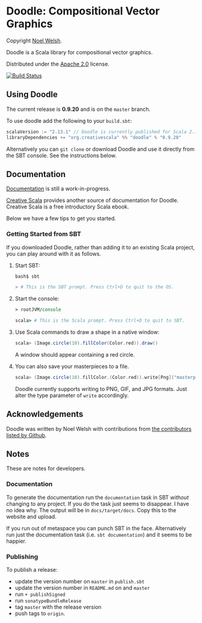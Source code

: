 # Doodle: Compositional Vector Graphics

Copyright [Noel Welsh](http://noelwelsh.com).

Doodle is a Scala library for compositional vector graphics.

Distributed under the [Apache 2.0](http://www.apache.org/licenses/LICENSE-2.0.txt) license.

[![Build Status](https://travis-ci.org/creativescala/doodle.svg?branch=develop)](https://travis-ci.org/creativescala/doodle)


## Using Doodle

The current release is **0.9.20** and is on the `master` branch.

To use doodle add the following to your `build.sbt`:

~~~ scala
scalaVersion := "2.13.1" // Doodle is currently published for Scala 2.12 and 2.13
libraryDependencies += "org.creativescala" %% "doodle" % "0.9.20"
~~~

Alternatively you can `git clone` or download Doodle and use it directly from the SBT console. See the instructions below.


## Documentation

[Documentation](https://www.creativescala.org/doodle/) is still a work-in-progress.

[Creative Scala][creativescala] provides another source of documentation for Doodle. Creative Scala is a free introductory Scala ebook. 

[creativescala]: http://creativescala.org/

Below we have a few tips to get you started.

### Getting Started from SBT

If you downloaded Doodle, rather than adding it to an existing Scala project, you can play around with it as follows.

1.  Start SBT:

    ~~~ bash
    bash$ sbt

    > # This is the SBT prompt. Press Ctrl+D to quit to the OS.
    ~~~

2.  Start the console:

    ~~~ coffee
    > rootJVM/console

    scala> # This is the Scala prompt. Press Ctrl+D to quit to SBT.
    ~~~

3.  Use Scala commands to draw a shape in a native window:

    ~~~ scala
    scala> (Image.circle(10).fillColor(Color.red)).draw()
    ~~~

    A window should appear containing a red circle.
    
4.  You can also save your masterpieces to a file.

    ~~~ scala
    scala> (Image.circle(10).fillColor.(Color.red)).write[Png]("masterpiece.png")
    ~~~
    
    Doodle currently supports writing to PNG, GIF, and JPG formats. Just alter the type parameter of `write` accordingly.


## Acknowledgements

Doodle was written by Noel Welsh with contributions from [the contributors listed by Github][github-contributors].

[github-contributors]: https://github.com/creativescala/doodle/graphs/contributors


## Notes

These are notes for developers.

### Documentation

To generate the documentation run the `documentation` task in SBT *without* changing to any project. If you do the task just seems to disappear. I have no idea why. The output will be in `docs/target/docs`. Copy this to the website and upload.

If you run out of metaspace you can punch SBT in the face. Alternatively run just the documentation task (i.e. `sbt documentation`) and it seems to be happier.

### Publishing

To publish a release:

* update the version number on `master` in `publish.sbt`
* update the version number in `README.md` on and `master`
* run `+ publishSigned`
* run `sonatypeBundleRelease`
* tag `master` with the release version
* push tags to `origin`.
